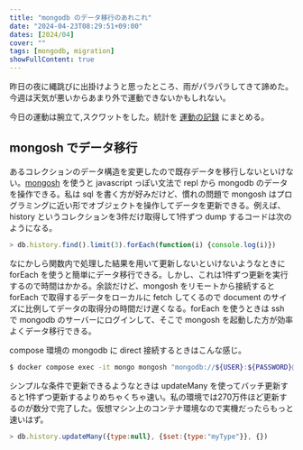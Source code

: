 ```yaml
---
title: "mongodb のデータ移行のあれこれ"
date: "2024-04-23T08:29:51+09:00"
dates: [2024/04]
cover: ""
tags: [mongodb, migration]
showFullContent: true
---
```


昨日の夜に縄跳びに出掛けようと思ったところ、雨がパラパラしてきて諦めた。今週は天気が悪いからあまり外で運動できないかもしれない。

今日の運動は腕立て,スクワットをした。統計を [運動の記録](https://docs.google.com/spreadsheets/d/1bg85QtM-LciUgey8I79uI7vW2PEwsP6TVdeIRVkACBg/edit?usp=sharing) にまとめる。

## mongosh でデータ移行

あるコレクションのデータ構造を変更したので既存データを移行しないといけない。[mongosh](https://www.mongodb.com/docs/mongodb-shell/) を使うと javascript っぽい文法で repl から mongodb のデータを操作できる。私は sql を書く方が好みだけど、慣れの問題で mongosh はプログラミングに近い形でオブジェクトを操作してデータを更新できる。例えば、history というコレクションを3件だけ取得して1件ずつ dump するコードは次のようになる。

```javascript
> db.history.find().limit(3).forEach(function(i) {console.log(i)})
```

なにかしら関数内で処理した結果を用いて更新しないといけないようなときに forEach を使うと簡単にデータ移行できる。しかし、これは1件ずつ更新を実行するので時間はかかる。余談だけど、mongosh をリモートから接続すると forEach で取得するデータをローカルに fetch してくるので document のサイズに比例してデータの取得分の時間だけ遅くなる。forEach を使うときは ssh で mongodb のサーバーにログインして、そこで mongosh を起動した方が効率よくデータ移行できる。

compose 環境の mongodb に direct 接続するときはこんな感じ。

```bash
$ docker compose exec -it mongo mongosh "mongodb://${USER}:${PASSWORD}@localhost:27017/?authMechanism=DEFAULT&directConnection=true"
```

シンプルな条件で更新できるようなときは updateMany を使ってバッチ更新すると1件ずつ更新するよりめちゃくちゃ速い。私の環境では270万件ほど更新するのが数分で完了した。仮想マシン上のコンテナ環境なので実機だったらもっと速いはず。

```javascript
> db.history.updateMany({type:null}, {$set:{type:"myType"}}, {})
```
